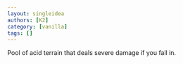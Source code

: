 ```yaml
---
layout: singleidea
authors: [K2]
category: [vanilla]
tags: []
---
```

Pool of acid terrain that deals severe damage if you fall in.
